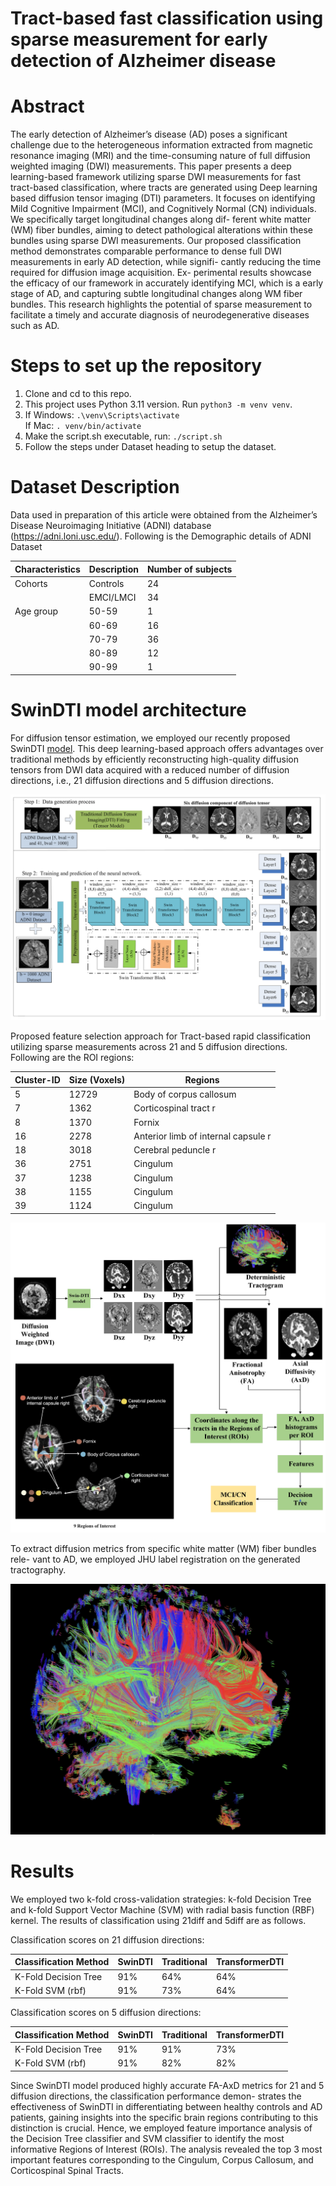 # Tract-based fast classification using sparse measurement for early detection of Alzheimer disease

# Abstract
The early detection of Alzheimer’s disease (AD) poses a significant challenge due to the heterogeneous information extracted from magnetic resonance imaging (MRI) and the time-consuming nature of full diffusion weighted imaging (DWI) measurements. This paper presents a deep learning-based framework utilizing sparse DWI measurements for fast tract-based classification, where tracts are generated using Deep learning based diffusion tensor imaging (DTI) parameters. It focuses on identifying Mild Cognitive Impairment (MCI), and Cognitively Normal (CN) individuals. We specifically target longitudinal changes along dif- ferent white matter (WM) fiber bundles, aiming to detect pathological alterations within these bundles using sparse DWI measurements. Our proposed classification method demonstrates comparable performance to dense full DWI measurements in early AD detection, while signifi- cantly reducing the time required for diffusion image acquisition. Ex- perimental results showcase the efficacy of our framework in accurately identifying MCI, which is a early stage of AD, and capturing subtle longitudinal changes along WM fiber bundles. This research highlights the potential of sparse measurement to facilitate a timely and accurate diagnosis of neurodegenerative diseases such as AD.

# Steps to set up the repository

1. Clone and cd to this repo.
2. This project uses Python 3.11 version. Run `python3 -m venv venv`.
3. If Windows:
     `.\venv\Scripts\activate`
   <br/>
   If Mac:
     `. venv/bin/activate`
5. Make the script.sh executable, run: `./script.sh`
6. Follow the steps under Dataset heading to setup the dataset.


# Dataset Description
Data used in preparation of this article were obtained from the Alzheimer’s Disease Neuroimaging Initiative (ADNI) database (https://adni.loni.usc.edu/).
Following is the Demographic details of ADNI Dataset

| Characteristics | Description | Number of subjects |
|---|---|---|
| Cohorts          | Controls     | 24                 |
|                 | EMCI/LMCI    | 34                 |
| Age group        | 50-59        | 1                  |
|                 | 60-69        | 16                 |
|                 | 70-79        | 36                 |
|                 | 80-89        | 12                 |
|                 | 90-99        | 1                  |



# SwinDTI model architecture 

For diffusion tensor estimation, we employed our recently proposed SwinDTI [model](https://proceedings.mlr.press/v222/tiwari24a/tiwari24a.pdf). This deep learning-based approach offers advantages over traditional methods by efficiently reconstructing high-quality diffusion tensors from DWI data acquired with a reduced number of diffusion directions, i.e., 21 diffusion directions and 5 diffusion directions.

![](Figures/SwinDTI_model_architecture.png)

Proposed feature selection approach for Tract-based rapid classification utilizing sparse measurements across 21 and 5 diffusion directions.
Following are the ROI regions: 

| Cluster-ID | Size (Voxels) | Regions |
|---|---|---|
| 5 | 12729 | Body of corpus callosum                         |
| 7 | 1362 | Corticospinal tract r                       |
| 8 | 1370 | Fornix                                       |
| 16 | 2278 | Anterior limb of internal capsule r           |
| 18 | 3018 | Cerebral peduncle r                          |
| 36 | 2751 | Cingulum                                   |
| 37 | 1238 | Cingulum                                   |
| 38 | 1155 | Cingulum                                   |
| 39 | 1124 | Cingulum                                   |


![](Figures/ICPR_Workflow_FINAL_2.jpeg)

To extract diffusion metrics from specific white matter (WM) fiber bundles rele- vant to AD, we employed JHU label registration on the generated tractography.

![](Figures/tractography.jpeg)


# Results

We employed two k-fold cross-validation strategies: k-fold Decision Tree and k-fold Support Vector Machine (SVM) with radial basis function (RBF) kernel. 
The results of classification using 21diff and 5diff are as follows.

Classification scores on 21 diffusion directions:

| Classification Method | SwinDTI | Traditional | TransformerDTI |
|---|---|---|---|
| K-Fold Decision Tree | 91% | 64% | 64% |
| K-Fold SVM (rbf) | 91% | 73% | 64% |


Classification scores on 5 diffusion directions:

| Classification Method | SwinDTI | Traditional | TransformerDTI |
|---|---|---|---|
| K-Fold Decision Tree | 91% | 91% | 73% |
| K-Fold SVM (rbf) | 91% | 82% | 82% |


Since SwinDTI model produced highly accurate FA-AxD metrics for 21 and 5 diffusion directions, the classification performance demon- strates the effectiveness of SwinDTI in differentiating between healthy controls and AD patients, gaining insights into the specific brain regions contributing to this distinction is crucial. Hence, we employed feature importance analysis of the Decision Tree classifier and SVM classifier to identify the most informative Regions of Interest (ROIs).
The analysis revealed the top 3 most important features corresponding to the Cingulum, Corpus Callosum, and Corticospinal Spinal Tracts.

